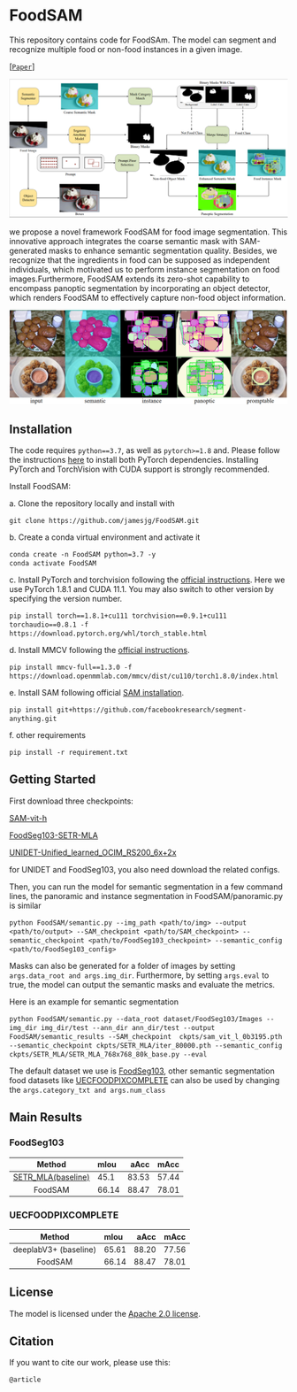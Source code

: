 # FoodSAM


This repository contains code for FoodSAm. The model can segment and recognize multiple food or non-food instances in a given image.

[[`Paper`]()] 

![FoodSAM architecture](assets/model.jpg)

we propose a novel framework FoodSAM for food image segmentation.
This innovative approach integrates the coarse semantic mask with SAM-generated masks to enhance semantic segmentation quality.
Besides, we recognize that the ingredients in food can be supposed as independent individuals, which motivated us to perform instance segmentation on food images.Furthermore, FoodSAM extends its zero-shot capability to encompass panoptic segmentation by incorporating an object detector, which renders FoodSAM to effectively capture non-food object information.

  <img src="assets/foodsam.jpg" />

## Installation

The code requires `python==3.7`, as well as `pytorch>=1.8` and. Please follow the instructions [here](https://pytorch.org/get-started/locally/) to install both PyTorch dependencies. Installing PyTorch and TorchVision with CUDA support is strongly recommended.

Install FoodSAM:

a. Clone the repository locally and install with

```
git clone https://github.com/jamesjg/FoodSAM.git
```
b. Create a conda virtual environment and activate it
```
conda create -n FoodSAM python=3.7 -y
conda activate FoodSAM
```
c. Install PyTorch and torchvision following the [official instructions](https://pytorch.org/). Here we use PyTorch 1.8.1 and CUDA 11.1. You may also switch to other version by specifying the version number.
```
pip install torch==1.8.1+cu111 torchvision==0.9.1+cu111 torchaudio==0.8.1 -f https://download.pytorch.org/whl/torch_stable.html
```
d. Install MMCV following the [official instructions](https://mmcv.readthedocs.io/en/latest/#installation). 
```
pip install mmcv-full==1.3.0 -f https://download.openmmlab.com/mmcv/dist/cu110/torch1.8.0/index.html
```
e. Install SAM following official [SAM installation](https://github.com/facebookresearch/segment-anything).
```
pip install git+https://github.com/facebookresearch/segment-anything.git
```
f. other requirements
```
pip install -r requirement.txt
```
## <a name="GettingStarted"></a>Getting Started

First download three checkpoints:

[SAM-vit-h](https://github.com/facebookresearch/segment-anything)

[FoodSeg103-SETR-MLA](https://github.com/LARC-CMU-SMU/FoodSeg103-Benchmark-v1)

[UNIDET-Unified_learned_OCIM_RS200_6x+2x](https://github.com/xingyizhou/UniDet/tree/master)

for UNIDET and FoodSeg103, you also need download the related configs.

Then,  you can run the model for semantic segmentation in a few command lines, the panoramic and instance segmentation in FoodSAM/panoramic.py is similar
```
python FoodSAM/semantic.py --img_path <path/to/img> --output <path/to/output> --SAM_checkpoint <path/to/SAM_checkpoint> --semantic_checkpoint <path/to/FoodSeg103_checkpoint> --semantic_config <path/to/FoodSeg103_config>
```
Masks can also be generated for a folder of images by setting `args.data_root and args.img_dir`. Furthermore, by setting `args.eval` to true, the model can output the semantic masks and evaluate the metrics. 

Here is an example for semantic segmentation
```
python FoodSAM/semantic.py --data_root dataset/FoodSeg103/Images --img_dir img_dir/test --ann_dir ann_dir/test --output FoodSAM/semantic_results --SAM_checkpoint  ckpts/sam_vit_l_0b3195.pth --semantic_checkpoint ckpts/SETR_MLA/iter_80000.pth --semantic_config ckpts/SETR_MLA/SETR_MLA_768x768_80k_base.py --eval 
```
The default dataset we use is [FoodSeg103](https://github.com/LARC-CMU-SMU/FoodSeg103-Benchmark-v1), other semantic segmentation food datasets like [UECFOODPIXCOMPLETE](https://mm.cs.uec.ac.jp/uecfoodpix/) can also be used by changing the `args.category_txt and args.num_class`

## Main Results

### FoodSeg103
| Method | mIou | aAcc | mAcc 
| :-: | :- | -: | :-: |  
|[SETR_MLA(baseline)](https://github.com/LARC-CMU-SMU/FoodSeg103-Benchmark-v1) | 45.1 | 83.53 | 57.44
FoodSAM | 66.14 | 88.47 |  78.01

### UECFOODPIXCOMPLETE


| Method | mIou | aAcc | mAcc 
| :-: | :- | -: | :-: |  
|deeplabV3+ (baseline)| 65.61 |88.20| 77.56
FoodSAM | 66.14 |88.47 |78.01

## License

The model is licensed under the [Apache 2.0 license](LICENSE).

## Citation
If you want to cite our work, please use this:

```
@article

```
